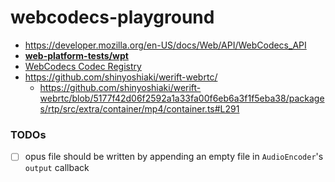 webcodecs-playground
====================
- https://developer.mozilla.org/en-US/docs/Web/API/WebCodecs_API
- [**web-platform-tests/wpt**](https://github.com/web-platform-tests/wpt/)
- [WebCodecs Codec Registry](https://www.w3.org/TR/webcodecs-codec-registry/#audio-codec-registry)
- https://github.com/shinyoshiaki/werift-webrtc/
  - https://github.com/shinyoshiaki/werift-webrtc/blob/5177f42d06f2592a1a33fa00f6eb6a3f1f5eba38/packages/rtp/src/extra/container/mp4/container.ts#L291

### TODOs
- [ ] opus file should be written by appending an empty file in `AudioEncoder`'s `output` callback
